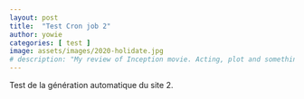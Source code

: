 ```yaml
---
layout: post
title:  "Test Cron job 2"
author: yowie
categories: [ test ]
image: assets/images/2020-holidate.jpg
# description: "My review of Inception movie. Acting, plot and something else in this short description."
---
```


Test de la génération automatique du site 2.
